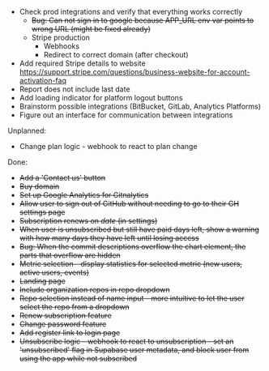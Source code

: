 
* Check prod integrations and verify that everything works correctly
    * ~~Bug: Can not sign in to google because APP_URL env var points to wrong URL (might be fixed already)~~
    * Stripe production
        * Webhooks
        * Redirect to correct domain (after checkout)
* Add required Stripe details to website https://support.stripe.com/questions/business-website-for-account-activation-faq
* Report does not include last date
* Add loading indicator for platform logout buttons
* Brainstorm possible integrations (BitBucket, GitLab, Analytics Platforms)
* Figure out an interface for communication between integrations


Unplanned:

* Change plan logic - webhook to react to plan change

Done:

* ~~Add a 'Contact us' button~~
* ~~Buy domain~~
* ~~Set up Google Analytics for Gitnalytics~~
* ~~Allow user to sign out of GitHub without needing to go to their GH settings page~~
* ~~Subscription renews on _date_ (in settings)~~
* ~~When user is unsubscribed but still have paid days left, show a warning with
how many days they have left until losing access~~
* ~~Bug: When the commit descriptions overflow the chart <canvas/> element, the parts that overflow are hidden~~
* ~~Metric selection - display statistics for selected metric (new users, active users, events)~~
* ~~Landing page~~
* ~~Include organization repos in repo dropdown~~
* ~~Repo selection instead of name input - more intuitive to let the user select the repo from a dropdown~~
* ~~Renew subscription feature~~
* ~~Change password feature~~
* ~~Add register link to login page~~
* ~~Unsubscribe logic - webhook to react to unsubscription - set an 'unsubscribed' flag in Supabase user metadata,
 and block user from using the app while not subscribed~~